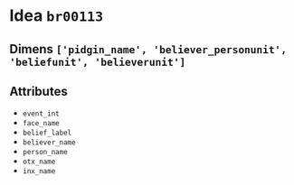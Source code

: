 # Idea `br00113`

## Dimens `['pidgin_name', 'believer_personunit', 'beliefunit', 'believerunit']`

## Attributes
- `event_int`
- `face_name`
- `belief_label`
- `believer_name`
- `person_name`
- `otx_name`
- `inx_name`
